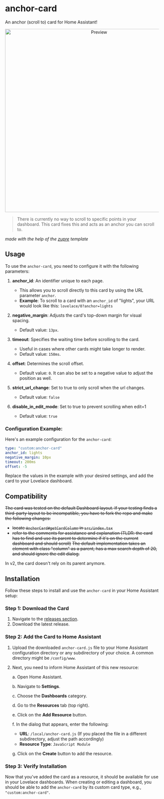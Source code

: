 # anchor-card
An anchor (scroll to) card for Home Assistant!
<p align="center">
  <img src="https://cdn.discordapp.com/attachments/1147253453886853200/1150587188849938543/ezgif.com-optimize_3.gif" alt="Preview" height="600px">
</p>

> There is currently no way to scroll to specific points in your dashboard. This card fixes this and acts as an anchor you can scroll to.

*made with the help of the [zupre](https://github.com/dangreco/zupre) template*

## Usage

To use the `anchor-card`, you need to configure it with the following parameters:

1. **anchor_id**: An identifier unique to each page.
   - This allows you to scroll directly to this card by using the URL parameter `anchor`.
   - **Example**: To scroll to a card with an `anchor_id` of "lights", your URL would look like this: `lovelace/0?anchor=lights`

2. **negative_margin**: Adjusts the card's top-down margin for visual spacing.
   - Default value: `13px`.

3. **timeout**: Specifies the waiting time before scrolling to the card.
   - Useful in cases where other cards might take longer to render.
   - Default value: `150ms`.

4. **offset**: Determines the scroll offset.
   - Default value: `0`. It can also be set to a negative value to adjust the position as well.

5. **strict_url_change**: Set to true to only scroll when the url changes.
   - Default value: `false`

6. **disable_in_edit_mode**: Set to true to prevent scrolling when edit=1
   - Default value: `true`

### Configuration Example:

Here's an example configuration for the `anchor-card`:

```yaml
type: "custom:anchor-card"
anchor_id: lights
negative_margin: 10px
timeout: 200ms
offset: -5
```

Replace the values in the example with your desired settings, and add the card to your Lovelace dashboard.

## Compatibility

~~The card was tested on the default Dashboard layout. If your testing finds a third-party layout to be incompatible, you have to fork the repo and make the following changes:~~
 - ~~locate `AnchorCard#getCardColumn` in `src/index.tsx`~~
 - ~~refer to the comments for assistance and explanation (TLDR: the card has to find and use its parent to determine if it's on the current dashboard and should scroll)~~
~~The default implementation takes an element with class "column" as a parent, has a max search depth of 20, and should ignore the edit dialog.~~

In v2, the card doesn't rely on its parent anymore.

## Installation

Follow these steps to install and use the `anchor-card` in your Home Assistant setup:

### Step 1: Download the Card

1. Navigate to the [releases section](https://github.com/ShadowAya/anchor-card/releases/latest).
2. Download the latest release.

### Step 2: Add the Card to Home Assistant

1. Upload the downloaded `anchor-card.js` file to your Home Assistant configuration directory or any subdirectory of your choice. A common directory might be `/config/www`.

2. Next, you need to inform Home Assistant of this new resource:
   
   a. Open Home Assistant.
   
   b. Navigate to **Settings**.
   
   c. Choose the **Dashboards** category.
   
   d. Go to the **Resources** tab (top right).
   
   e. Click on the **Add Resource** button.
   
   f. In the dialog that appears, enter the following:
      - **URL**: `/local/anchor-card.js` (If you placed the file in a different subdirectory, adjust the path accordingly)
      - **Resource Type**: `JavaScript Module`

   g. Click on the **Create** button to add the resource.

### Step 3: Verify Installation

Now that you've added the card as a resource, it should be available for use in your Lovelace dashboards. When creating or editing a dashboard, you should be able to add the `anchor-card` by its custom card type, e.g., `"custom:anchor-card"`.
